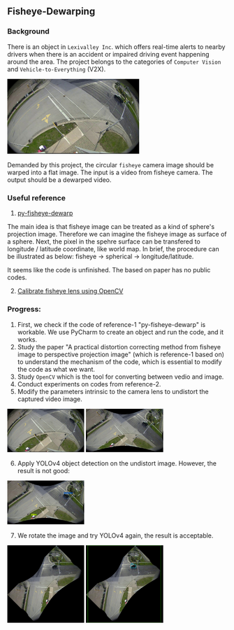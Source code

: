 ## Fisheye-Dewarping

### Background
There is an object in `Lexivalley Inc`. which offers real-time alerts to nearby drivers 
when there is an accident or impaired driving event happening around the area. 
The project belongs to the categories of `Computer Vision` and `Vehicle-to-Everything` (V2X).

<img src="https://github.com/yuhang2685/Fisheye-Dewarping/blob/master/frame269.jpg" width="60%">

Demanded by this project, the circular `fisheye` camera image should be warped into a flat image.
The input is a video from fisheye camera. The output should be a dewarped video.

### Useful reference
1. [py-fisheye-dewarp](https://github.com/BlueHorn07/py-fisheye-dewarp/wiki/(ENG)-Fisheye-Dewarp)
   
The main idea is that fisheye image can be treated as a kind of sphere's projection image. 
Therefore we can imagine the fisheye image as surface of a sphere.
Next, the pixel in the spehre surface can be transfered to longitude / latitude coordinate, 
like world map.
In brief, the procedure can be illustrated as below:
fisheye → spherical → longitude/latitude.

It seems like the code is unfinished. The based on paper has no public codes.

2. [Calibrate fisheye lens using OpenCV](https://medium.com/@kennethjiang/calibrate-fisheye-lens-using-opencv-333b05afa0b0)

### Progress:
1. First, we check if the code of reference-1 "py-fisheye-dewarp" is workable.
   We use PyCharm to create an object and run the code, and it works.
2. Study the paper "A practical distortion correcting method from fisheye image to perspective projection image" (which is reference-1 based on) to understand the mechanism of the code, which is essential to modify the code as what we want.
3. Study `OpenCV` which is the tool for converting between vedio and image.
4. Conduct experiments on codes from reference-2.
5. Modify the parameters intrinsic to the camera lens to undistort the captured video image.

<img src="https://github.com/yuhang2685/Fisheye-Dewarping/blob/master/frame269.jpg" width="35%">
<img src="https://github.com/yuhang2685/Fisheye-Dewarping/blob/master/frame269-undistorted.jpg" width="35%">

6. Apply YOLOv4 object detection on the undistort image. However, the result is not good:
<img src="https://github.com/yuhang2685/Fisheye-Dewarping/blob/master/YOLOv4-defaultWeights-uninstorted-K11-06-K22-160.jpg" width="35%">

7. We rotate the image and try YOLOv4 again, the result is acceptable.
<img src="https://github.com/yuhang2685/Fisheye-Dewarping/blob/master/rotate-uninstorted-K11-06-K22-160.jpg" width="35%">
<img src="https://github.com/yuhang2685/Fisheye-Dewarping/blob/master/detection1.png" width="35%">


